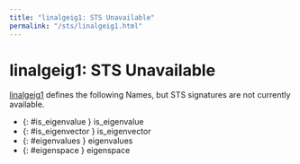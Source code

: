 ```yaml
---
title: "linalgeig1: STS Unavailable"
permalink: "/sts/linalgeig1.html"
---
```


# linalgeig1: STS Unavailable


[linalgeig1](/cd/linalgeig1)
defines the following Names, but STS signatures are not currently available.


 *  {: #is_eigenvalue } is_eigenvalue
 *  {: #is_eigenvector } is_eigenvector
 *  {: #eigenvalues } eigenvalues
 *  {: #eigenspace } eigenspace
